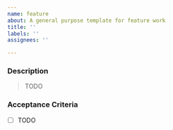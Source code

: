```yaml
---
name: feature
about: A general purpose template for feature work
title: ''
labels: ''
assignees: ''

---
```


### Description

> TODO

### Acceptance Criteria 

- [ ] TODO
